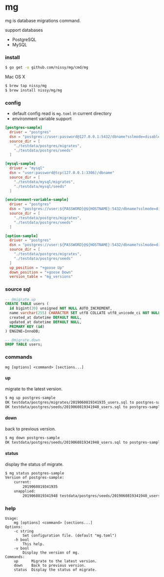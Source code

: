 # mg
mg is database migrations command.

support databases
- PostgreSQL
- MySQL

### install

```bash
$ go get -u github.com/nissy/mg/cmd/mg
```

Mac OS X
```bash
$ brew tap nissy/mg
$ brew install nissy/mg/mg
```

### config

- default config read is `mg.toml` in current directory
- environment variable support

```toml
[postgres-sample]
  driver = "postgres"
  dsn = "postgres://user:password@127.0.0.1:5432/dbname?sslmode=disable"
  source_dir = [
    "./testdata/postgres/migrates",
    "./testdata/postgres/seeds"
  ]

[mysql-sample]
  driver = "mysql"
  dsn = "user:password@tcp(127.0.0.1:3306)/dbname"
  source_dir = [
    "./testdata/mysql/migrates",
    "./testdata/mysql/seeds"
  ]

[environment-variable-sample]
  driver = "postgres"
  dsn = "postgres://user:${PASSWORD}@${HOSTNAME}:5432/dbname?sslmode=disable"
  source_dir = [
    "./testdata/postgres/migrates",
    "./testdata/postgres/seeds"
  ]

[option-sample]
  driver = "postgres"
  dsn = "postgres://user:${PASSWORD}@${HOSTNAME}:5432/dbname?sslmode=disable"
  source_dir = [
    "./testdata/postgres/migrates",
    "./testdata/postgres/seeds"
  ]
  up_position = "+goose Up"
  down_position = "+goose Down"
  version_table = "mg_versions"
```

### source sql

```sql
-- @migrate.up
CREATE TABLE users (
  id bigint(20) unsigned NOT NULL AUTO_INCREMENT,
  name varchar(255) CHARACTER SET utf8 COLLATE utf8_unicode_ci NOT NULL,
  created_at datetime DEFAULT NULL,
  updated_at datetime DEFAULT NULL,
  PRIMARY KEY (id)
) ENGINE=InnoDB;

-- @migrate.down
DROP TABLE users;
```

### commands

 `mg [options] <command> [sections...]`

#### up

migrate to the latest version.

```bash
$ mg up postgres-sample
OK testdata/postgres/migrates/2019060819341935_users.sql to postgres-sample
OK testdata/postgres/seeds/2019060819341948_users.sql to postgres-sample
```

#### down

back to previous version.

```bash
$ mg down postgres-sample
OK testdata/postgres/seeds/2019060819341948_users.sql to postgres-sample
```

#### status

display the status of migrate.

```bash
$ mg status postgres-sample
Version of postgres-sample:
    current:
        2019060819341935
    unapplied:
        2019060819341948 testdata/postgres/seeds/2019060819341948_users.sql
```

### help
```
Usage:
    mg [options] <command> [sections...]
Options:
    -c string
        Set configuration file. (default "mg.toml")
    -h bool
        This help.
    -v bool
        Display the version of mg.
Commands:
    up      Migrate to the latest version.
    down    Back to previous version.
    status  Display the status of migrate.
```
